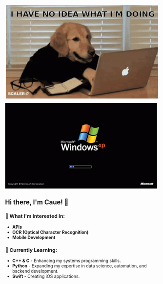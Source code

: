 

<p align="center">
<img align="center" src="https://github.com/caueSordi/caueSordi/blob/main/scaler-create-impact.gif"/>
</p>

![](windows-xp-loading-screen.gif)
## Hi there, I'm Caue! 👋

### 👀 What I'm Interested In:
- **APIs**
- **OCR (Optical Character Recognition)**
- **Mobile Development**

### 🌱 Currently Learning:
- **C++ & C** - Enhancing my systems programming skills.
- **Python** - Expanding my expertise in data science, automation, and backend development.
- **Swift** - Creating iOS applications.

